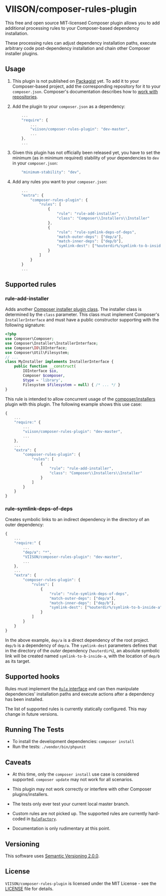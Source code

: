 VIISON/composer-rules-plugin
============================

This free and open source MIT-licensed Composer plugin allows you to add
additional processing rules to your Composer-based dependency installation.

These processing rules can adjust dependency installation paths, execute
arbitrary code post-dependency installation and chain other Composer installer
plugins.

Usage
-----

1. This plugin is not published on [Packagist](https://packagist.org/) yet. To
   add it to your Composer-based project, add the corresponding repository for
   it to your `composer.json`. Composer's documentation describes how to [work
   with repositories](https://getcomposer.org/doc/05-repositories.md#vcs).

2. Add the plugin to your `composer.json` as a dependency:

    ```javascript
        ...
        "require": {
            ...
            "viison/composer-rules-plugin": "dev-master",
            ...
        },
        ...
    ```

3. Given this plugin has not officially been released yet, you have to set the
   minimum (as in minimum required) stability of your dependencies to `dev`
   in your `composer.json`:

    ```javascript
        "minimum-stability": "dev",
    ```

4. Add any rules you want to your `composer.json`:

    ```javascript
        ...
        "extra": {
            "composer-rules-plugin": {
                "rules": [
                    {
                        "rule": "rule-add-installer",
                        "class": "Composer\\Installers\\Installer"
                    },
                    {
                        "rule": "rule-symlink-deps-of-deps",
                        "match-outer-deps": ["dep/a"],
                        "match-inner-deps": ["dep/b"],
                        "symlink-dest": ["%outerdir%/symlink-to-b-inside-a"]
                    }
                ]
            }
        }
        ...
    ```

Supported rules
---------------

### rule-add-installer
Adds another [Composer installer plugin
class](https://getcomposer.org/doc/articles/custom-installers.md). The
installer class is determined by the `class` parameter. This class must
implement Composer's `InstallerInterface` and must have a public constructor
supporting with the following signature:

```php
<?php
use Composer\Composer;
use Composer\Installer\InstallerInterface;
use Composer\IO\IOInterface;
use Composer\Util\Filesystem;
// ...
class MyInstaller implements InstallerInterface {
    public function __construct(
        IOInterface $io,
        Composer $composer,
        $type = 'library',
        Filesystem $filesystem = null) { /* ... */ }
}
```

This rule is intended to allow concurrent usage of the
[composer/installers](https://composer.github.com/installers) plugin with this
plugin. The following example shows this use case:

```javascript
{
    ...
    "require:" {
        ...
        "viison/composer-rules-plugin": "dev-master",
        ...
    },
    ...
    "extra": {
        "composer-rules-plugin": {
            "rules": [
                {
                    "rule": "rule-add-installer",
                    "class": "Composer\\Installers\\Installer"
                }
            ]
        }
    }
}
```

### rule-symlink-deps-of-deps
Creates symbolic links to an indirect dependency in the directory of an outer
dependency:

```javascript
{
    ...
    "require:" {
        ...
        "dep/a": "*",
        "VIISON/composer-rules-plugin": "dev-master",
        ...
    },
    ...
    "extra": {
        "composer-rules-plugin": {
            "rules": [
                {
                    "rule": "rule-symlink-deps-of-deps",
                    "match-outer-deps": ["dep/a"],
                    "match-inner-deps": ["dep/b"],
                    "symlink-dest": ["%outerdir%/symlink-to-b-inside-a"]
                }
            ]
        }
    }
}
```

In the above example, `dep/a` is a direct dependency of the root project.
`dep/b` is a dependency of `dep/a`. The `symlink-dest` parameters defines that
in the directory of the _outer_ dependency (`%outerdir%`), an absolute
symbolic link will be created named `symlink-to-b-inside-a`, with the location
of `dep/b` as its target.

Supported hooks
---------------

Rules must implement the [`Rule`
interface](src/Viison/ComposerRulesPlugin/Rule.php) and can then
manipulate dependencies' installation paths and execute actions after a
dependency has been installed.

The list of supported rules is currently statically configured. This may
change in future versions.

Running The Tests
-----------------

* To install the development dependencies: `composer install`
* Run the tests: `./vendor/bin/phpunit`

Caveats
-------

* At this time, only the `composer install` use case is considered supported.
  `composer update` may not work for all scenarios.

* This plugin may not work correctly or interfere with other Composer
  plugins/installers.

* The tests only ever test your current local master branch.

* Custom rules are not picked up. The supported rules are currently hard-coded
  in [`RuleFactory`](src/Viison/ComposerRulesPlugin/RuleFactory.php).

* Documentation is only rudimentary at this point.

Versioning
----------

This software uses [Semantic Versioning 2.0.0](http://semver.org/).

License
-------

`VIISON/composer-rules-plugin` is licensed under the MIT License - see the
[LICENSE](LICENSE) file for details.
